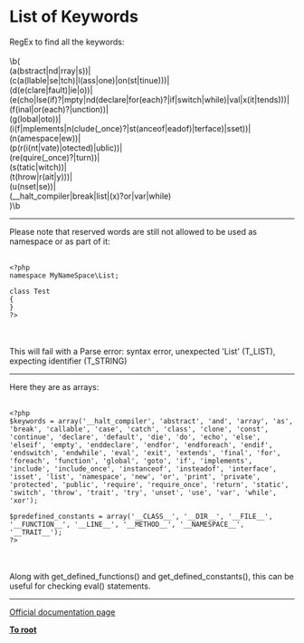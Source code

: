 # List of Keywords



RegEx to find all the keywords:<br><br>\b(<br>(a(bstract|nd|rray|s))|<br>(c(a(llable|se|tch)|l(ass|one)|on(st|tinue)))|<br>(d(e(clare|fault)|ie|o))|<br>(e(cho|lse(if)?|mpty|nd(declare|for(each)?|if|switch|while)|val|x(it|tends)))|<br>(f(inal|or(each)?|unction))|<br>(g(lobal|oto))|<br>(i(f|mplements|n(clude(_once)?|st(anceof|eadof)|terface)|sset))|<br>(n(amespace|ew))|<br>(p(r(i(nt|vate)|otected)|ublic))|<br>(re(quire(_once)?|turn))|<br>(s(tatic|witch))|<br>(t(hrow|r(ait|y)))|<br>(u(nset|se))|<br>(__halt_compiler|break|list|(x)?or|var|while)<br>)\b  

---

Please note that reserved words are still not allowed to be used as namespace or as part of it:<br><br>

```
<?php
namespace MyNameSpace\List;

class Test
{
}
?>
```
<br><br>This will fail with a Parse error:  syntax error, unexpected &apos;List&apos; (T_LIST), expecting identifier (T_STRING)  

---

Here they are as arrays:<br><br>

```
<?php
$keywords = array('__halt_compiler', 'abstract', 'and', 'array', 'as', 'break', 'callable', 'case', 'catch', 'class', 'clone', 'const', 'continue', 'declare', 'default', 'die', 'do', 'echo', 'else', 'elseif', 'empty', 'enddeclare', 'endfor', 'endforeach', 'endif', 'endswitch', 'endwhile', 'eval', 'exit', 'extends', 'final', 'for', 'foreach', 'function', 'global', 'goto', 'if', 'implements', 'include', 'include_once', 'instanceof', 'insteadof', 'interface', 'isset', 'list', 'namespace', 'new', 'or', 'print', 'private', 'protected', 'public', 'require', 'require_once', 'return', 'static', 'switch', 'throw', 'trait', 'try', 'unset', 'use', 'var', 'while', 'xor');

$predefined_constants = array('__CLASS__', '__DIR__', '__FILE__', '__FUNCTION__', '__LINE__', '__METHOD__', '__NAMESPACE__', '__TRAIT__');
?>
```
<br><br>Along with get_defined_functions() and get_defined_constants(), this can be useful for checking eval() statements.  

---

[Official documentation page](https://www.php.net/manual/en/reserved.keywords.php)

**[To root](/README.md)**